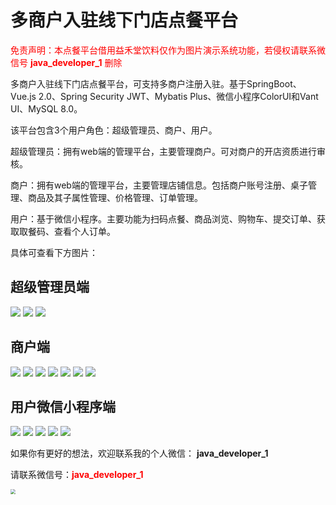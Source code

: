 # 多商户入驻线下门店点餐平台

<font color="red">免责声明：本点餐平台借用益禾堂饮料仅作为图片演示系统功能，若侵权请联系微信号 **java_developer_1** 删除</font>



多商户入驻线下门店点餐平台，可支持多商户注册入驻。基于SpringBoot、Vue.js 2.0、Spring Security JWT、Mybatis Plus、微信小程序ColorUI和Vant UI、MySQL 8.0。

该平台包含3个用户角色：超级管理员、商户、用户。

超级管理员：拥有web端的管理平台，主要管理商户。可对商户的开店资质进行审核。

商户：拥有web端的管理平台，主要管理店铺信息。包括商户账号注册、桌子管理、商品及其子属性管理、价格管理、订单管理。

用户：基于微信小程序。主要功能为扫码点餐、商品浏览、购物车、提交订单、获取取餐码、查看个人订单。



具体可查看下方图片：



## 超级管理员端

![](./img/admin/01.jpg)
![](./img/admin/02.jpg)
![](./img/admin/03.jpg)

## 商户端
![](./img/enterprise/02.jpg)
![](./img/enterprise/03.jpg)
![](./img/enterprise/04.jpg)
![](./img/enterprise/05.jpg)
![](./img/enterprise/06.jpg)
![](./img/enterprise/07.jpg)
![](./img/enterprise/08.jpg)

## 用户微信小程序端

![](./img/user/01.jpg)
![](./img/user/02.jpg)
![](./img/user/03.jpg)
![](./img/user/04.jpg)
![](./img/user/05.jpg)

如果你有更好的想法，欢迎联系我的个人微信： **java_developer_1**



请联系微信号：<font color="red">**java_developer_1**</font>

<img src="./img/wechat.png" style="zoom:50%;" />
